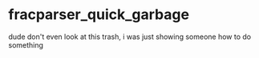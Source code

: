 # fracparser_quick_garbage
dude don't even look at this trash, i was just showing someone how to do something
